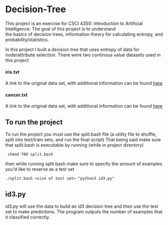 # Decision-Tree

This project is an exercise for CSCI 4350: Introduction to Artificial Intelligence. The goal of this project is to understand   
the basics of decision trees, information theory for calculating entropy, and probability/statistics. 

In this project I built a decision tree that uses entropy of data for node/attribute selection. There were two continous value datasets used in this project

#### iris.txt
A link to the original data set, with additional information can be found [here](https://archive.ics.uci.edu/ml/datasets/Iris)

#### cancer.txt
A link to the original data set, with additional information can be found [here](https://archive.ics.uci.edu/ml/datasets/Breast+Tissue)


## To run the project
To run the project you must use the split.bash file (a utility file to shuffle, split into test/train sets, and run the final script)
That being said make sure that split.bash is executable by running (while in project directory)  

``` chmod 700 split.bash```  

then while running split.bash make sure to specify the amount of examples you'd like to reserve as a test set

``` ./split.bash <size of test set> "python3 id3.py" ```


## id3.py
id3.py will use the data to build an id3 decision tree and then use the test set to make predicitons. The program outputs the number of 
examples that it classified correctly. 
